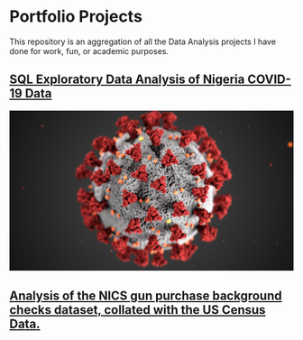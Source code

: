 # Portfolio Projects
 This repository is an aggregation of all the Data Analysis projects I have done for work, fun, or academic purposes.


## [SQL Exploratory Data Analysis of Nigeria COVID-19 Data](https://github.com/jjjeorgee/Nigeria_Covid_Stats_Analysis)
![alt](https://github.com/jjjeorgee/Portfolio-Projects/blob/61b007560bfa539d208dbbb13c6f207e77911f54/wew.PNG)

## [Analysis of the NICS gun purchase background checks dataset, collated with the US Census Data.](https://github.com/jjjeorgee/ALX-T/tree/main/Project%2001)
